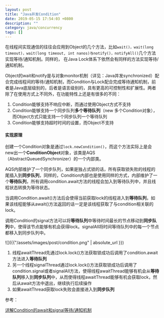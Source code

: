 ```yaml
---
layout: post
title: "Java并发Condition"
date: 2019-05-15 17:54:03 +0800
description: ""
category: java/concurrency
tags: []
---
```


在线程间实现通信的往往会应用到Object的几个方法，比如`wait()，wait(long timeout)，wait(long timeout, int nanos)与notify()，notifyAll()`几个方法实现等待/通知机制。同样的， 在Java Lock体系下依然会有同样的方法实现等待/通知机制。

Object的wait和notify是与对象monitor机制（详见：Java并发synchronized）配合完成线程间的等待/通知机制，而Condition与Lock配合完成等待通知机制，前者是Java底层级别的，后者是语言级别的，具有更高的可控制性和扩展性。两者除了在使用方式上不同外，在功能特性上还是有很多的不同：

1. Condition能够支持不响应中断，而通过使用Object方式不支持
2. Condition能够支持一个同步队列**多个等待队列**（new 多个Condition对象），而Object方式只能支持一个同步队列一个等待队列
3. Condition能够支持超时时间的设置，而Object不支持

#### 实现原理

创建一个Condition对象是通过`lock.newCondition()`，而这个方法实际上是会new出一个**ConditionObject**对象，该类是AQS（AbstractQueuedSynchronizer）的一个内部类。

AQS内部维护了一个同步队列，如果是独占式锁的话，所有获取锁失败的线程的尾插入到**同步队列**，同样的，Condition内部也是使用同样的方式，内部维护了一个**等待队列**，所有调用condition.await方法的线程会加入到等待队列中，并且线程状态转换为等待状态。

当调用Condition.await()方法后会使得当前获取lock的线程进入到**等待队列**，如果该线程能够从await()方法返回的话一定是该线程获取了与condition相关联的lock。

调用Condition的signal方法可以将**等待队列**中等待时间最长的节点移动到**同步队列**中，使得该节点能够有机会获得lock。signalAll将时间等待队列中的每一个节点都移入到同步队列中。

![]({{"/assets/images/post/condition.png" | absolute_url }})

1. 线程awaitThread先通过lock.lock()方法获取锁成功后调用了condition.await方法进入**等待队列**
2. 另一个线程signalThread通过lock.lock()方法获取锁成功后调用了condition.signal或者signalAll方法，使得线程awaitThread能够有机会从**等待队列**移入到**同步队列**中，从而使得线程awaitThread能够有机会获取lock，然后从await方法中退出，继续执行后续操作
3. 如果awaitThread获取lock失败会直接进入到**同步队列**

参考：

[详解Condition的await和signal等待/通知机制](https://juejin.im/post/5aeea5e951882506a36c67f0)





